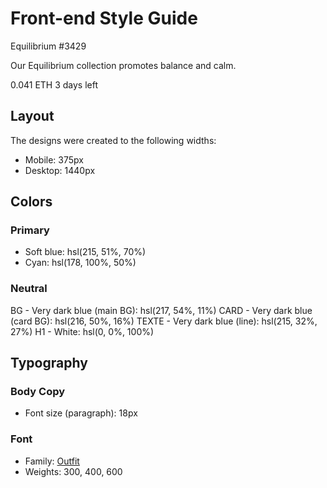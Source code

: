 # Front-end Style Guide


  Equilibrium #3429

  Our Equilibrium collection promotes balance and calm.

  0.041 ETH
  3 days left
  
  

## Layout

The designs were created to the following widths:

- Mobile: 375px
- Desktop: 1440px

## Colors

### Primary

- Soft blue: hsl(215, 51%, 70%)
- Cyan: hsl(178, 100%, 50%)

### Neutral

BG - Very dark blue (main BG): hsl(217, 54%, 11%)
CARD - Very dark blue (card BG): hsl(216, 50%, 16%)
TEXTE - Very dark blue (line): hsl(215, 32%, 27%)
H1  - White: hsl(0, 0%, 100%)

## Typography

### Body Copy

- Font size (paragraph): 18px

### Font

- Family: [Outfit](https://fonts.google.com/specimen/Outfit)
- Weights: 300, 400, 600
